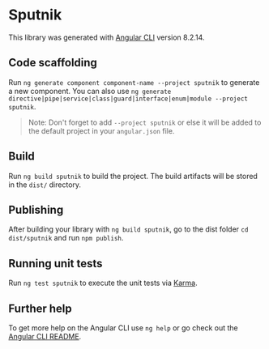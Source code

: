 # Sputnik

This library was generated with [Angular CLI](https://github.com/angular/angular-cli) version 8.2.14.

## Code scaffolding

Run `ng generate component component-name --project sputnik` to generate a new component. You can also use `ng generate directive|pipe|service|class|guard|interface|enum|module --project sputnik`.
> Note: Don't forget to add `--project sputnik` or else it will be added to the default project in your `angular.json` file. 

## Build

Run `ng build sputnik` to build the project. The build artifacts will be stored in the `dist/` directory.

## Publishing

After building your library with `ng build sputnik`, go to the dist folder `cd dist/sputnik` and run `npm publish`.

## Running unit tests

Run `ng test sputnik` to execute the unit tests via [Karma](https://karma-runner.github.io).

## Further help

To get more help on the Angular CLI use `ng help` or go check out the [Angular CLI README](https://github.com/angular/angular-cli/blob/master/README.md).
